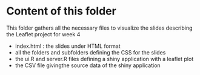 # Content of this folder

This folder gathers all the necessary files to visualize the slides describing the Leaflet project for week 4

 * index.html : the slides under HTML format
 * all the folders and subfolders defining the CSS for the slides
 * the ui.R and server.R files defining a shiny application with a leaflet plot
 * the CSV file givingthe source data of the shiny application